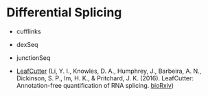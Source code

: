 # Differential Splicing

- cufflinks
- dexSeq
- junctionSeq

- [LeafCutter](http://davidaknowles.github.io/leafcutter) (Li, Y. I., Knowles, D. A., Humphrey, J., Barbeira, A. N., Dickinson, S. P., Im, H. K., & Pritchard, J. K. (2016). LeafCutter: Annotation-free quantification of RNA splicing. [bioRxiv](http://doi.org/10.1101/044107))
